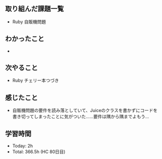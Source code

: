 ## 取り組んだ課題一覧
- Ruby 自販機問題
## わかったこと
- 
## 次やること
- Ruby チェリー本つづき
## 感じたこと
- 自販機問題の要件を読み落としていて、Juiceのクラスを書かずにコードを書き切ってしまったことに気がついた……要件は隅から隅までよもう…
## 学習時間
- Today: 2h
- Total: 366.5h (HC 80日目)